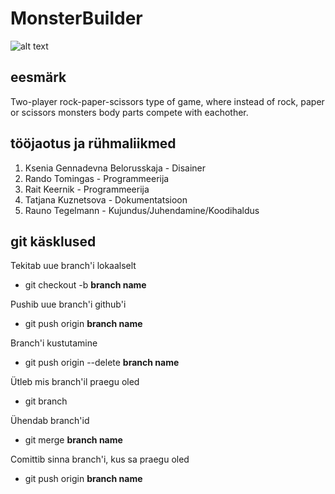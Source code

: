 # MonsterBuilder
![alt text](http://imgur.com/c90ad022-822e-44ad-8923-0c5b99d2701f "Screenshot")

## eesmärk

Two-player rock-paper-scissors type of game, where instead of rock, paper or scissors
monsters body parts compete with eachother.

## tööjaotus ja rühmaliikmed

1. Ksenia Gennadevna Belorusskaja - Disainer
2. Rando Tomingas - Programmeerija
3. Rait Keernik - Programmeerija
4. Tatjana Kuznetsova - Dokumentatsioon
5. Rauno Tegelmann - Kujundus/Juhendamine/Koodihaldus

## git käsklused

Tekitab uue branch'i lokaalselt
* git checkout -b **branch name**

Pushib uue branch'i github'i
* git push origin **branch name**

Branch'i kustutamine
* git push origin --delete **branch name**

Ütleb mis branch'il praegu oled 
* git branch

Ühendab branch'id
* git merge **branch name**

Comittib sinna branch'i, kus sa praegu oled
* git push origin **branch name**